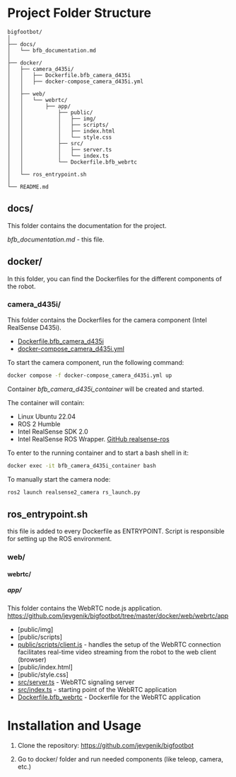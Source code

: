 # Project Folder Structure

```text 
bigfootbot/
│
├── docs/
│   └── bfb_documentation.md
│
├── docker/
│   ├── camera_d435i/
│   │   ├── Dockerfile.bfb_camera_d435i
│   │   ├── docker-compose_camera_d435i.yml
│   │
│   ├── web/
│   │   └── webrtc/
│   │       ├── app/
│   │           ├── public/
│   │           │   ├── img/
│   │           │   ├── scripts/
│   │           │   ├── index.html
│   │           │   └── style.css
│   │           ├── src/
│   │           │   ├── server.ts
│   │           │   └── index.ts
│   │           └── Dockerfile.bfb_webrtc
│   │
│   └── ros_entrypoint.sh
│
└── README.md
```

## docs/
This folder contains the documentation for the project.

*bfb_documentation.md* - this file.

## docker/
In this folder, you can find the Dockerfiles for the different components of the robot.


### camera_d435i/
This folder contains the Dockerfiles for the camera component (Intel RealSense D435i).

- [Dockerfile.bfb_camera_d435i](https://github.com/jevgenik/bigfootbot/blob/master/docker/camera_d435i/Dockerfile.bfb_camera_d435i)
- [docker-compose_camera_d435i.yml](https://github.com/jevgenik/bigfootbot/blob/master/docker/camera_d435i/docker-compose_camera_d435i.yml)

To start the camera component, run the following command:
```bash
docker compose -f docker-compose_camera_d435i.yml up
```

Container *bfb_camera_d435i_container* will be created and started.

The container will contain:
- Linux Ubuntu 22.04
- ROS 2 Humble
- Intel RealSense SDK 2.0
- Intel RealSense ROS Wrapper. [GitHub realsense-ros](https://github.com/IntelRealSense/realsense-ros)

To enter to the running container and to start a bash shell in it:
```bash
docker exec -it bfb_camera_d435i_container bash
```

To manually start the camera node:
```bash
ros2 launch realsense2_camera rs_launch.py
```

## ros_entrypoint.sh 
this file is added to every Dockerfile as ENTRYPOINT. Script is responsible for setting up the ROS environment.

### web/
#### webrtc/
##### app/
This folder contains the WebRTC node.js application.
https://github.com/jevgenik/bigfootbot/tree/master/docker/web/webrtc/app

- [public/img]
- [public/scripts]
- [public/scripts/client.js](https://github.com/jevgenik/bigfootbot/blob/master/docker/web/webrtc/app/public/scripts/client.js) - handles the setup of 
  the WebRTC connection facilitates real-time video streaming from the robot to the web client (browser)
- [public/index.html]
- [public/style.css]
- [src/server.ts](https://github.com/jevgenik/bigfootbot/blob/master/docker/web/webrtc/app/src/server.ts) - WebRTC signaling server
- [src/index.ts](https://github.com/jevgenik/bigfootbot/blob/master/docker/web/webrtc/app/src/index.ts) - starting point of the WebRTC application
- [Dockerfile.bfb_webrtc](https://github.com/jevgenik/bigfootbot/blob/master/docker/web/WebRTC/Dockerfile.webrtc) - Dockerfile for the WebRTC application



# Installation and Usage

1. Clone the repository: https://github.com/jevgenik/bigfootbot

2. Go to docker/ folder and run needed components (like teleop, camera, etc.)